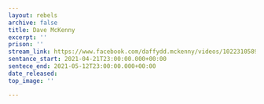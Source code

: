 ```yaml
---
layout: rebels
archive: false
title: Dave McKenny
excerpt: ''
prison: ''
stream_link: https://www.facebook.com/daffydd.mckenny/videos/10223105897209331
sentance_start: 2021-04-21T23:00:00.000+00:00
sentece_end: 2021-05-12T23:00:00.000+00:00
date_released: 
top_image: ''

---
```

